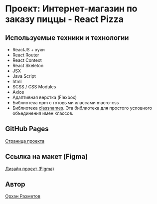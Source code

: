 # Проект: Интернет-магазин по заказу пиццы - React Pizza

## Используемые техники и технологии
- ReactJS  + хуки
- React Router
- React Context
- React Skeleton
- JSX
- Java Script
- html
- SCSS / CSS Modules
- Axios
- Адаптивная верстка (Flexbox)
- Библиотека npm с готовыми классами macro-css
- Библиотека <a href="https://github.com/JedWatson/classnames">classnames</a>. Эта библиотека для простого условного объединения имен классов.

## GitHub Pages
<a href="https://orkhanrakhmetov.github.io/react-pizza/">Страница проекта</a>

## Ссылка на макет (Figma)
<a href="https://www.figma.com/file/wWUnQwvRDWBfPx1v1pCAfO/React-Pizza">Дизайн проект (Figma)</a>

## Автор
<a href="https://github.com/OrkhanRakhmetov">Орхан Рахметов</a>

